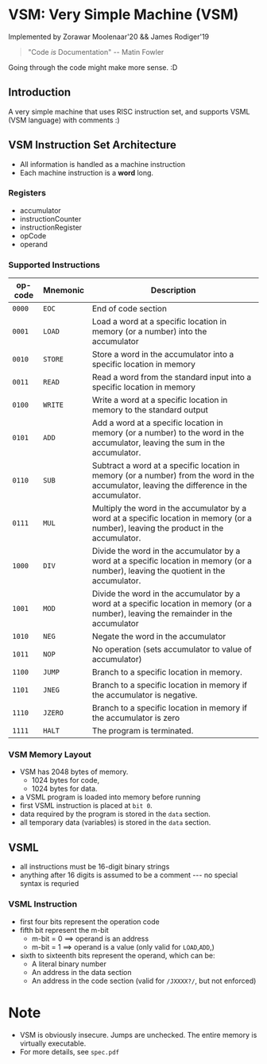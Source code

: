 # VSM: Very Simple Machine (VSM) #
Implemented by Zorawar Moolenaar'20 && James Rodiger'19

> "Code *is* Documentation" -- Matin Fowler

Going through the code might make more sense. :D

## Introduction ##
A very simple machine that uses RISC instruction set, and supports VSML (VSM language) with comments :)

## VSM Instruction Set Architecture ##
* All information is handled as a machine instruction
* Each machine instruction is a **word** long.

### Registers
  * accumulator
  * instructionCounter
  * instructionRegister
  * opCode
  * operand

### Supported Instructions ###
op-code | Mnemonic  | Description
------- | --------- | -----------
`0000`  | `EOC`     | End of code section
`0001`  | `LOAD`    | Load a word at a specific location in memory (or a number) into the accumulator
`0010`  | `STORE`   | Store a word in the accumulator into a specific location in memory
`0011`  | `READ`    | Read a word from the standard input into a specific location in memory
`0100`  | `WRITE`   | Write a word at a specific location in memory to the standard output
`0101`  | `ADD`     | Add a word at a specific location in memory (or a number) to the word in the accumulator, leaving the sum in the accumulator.
`0110`  | `SUB`     | Subtract a word at a specific location in memory (or a number) from the word in the accumulator, leaving the difference in the accumulator.
`0111`  | `MUL`     | Multiply the word in the accumulator by a word at a specific location in memory (or a number), leaving the product in the accumulator.
`1000`  | `DIV`     | Divide the word in the accumulator by a word at a specific location in memory (or a number), leaving the quotient in the accumulator.
`1001`  | `MOD`     | Divide the word in the accumulator by a word at a specific location in memory (or a number), leaving the remainder in the accumulator
`1010`  | `NEG`     | Negate the word in the accumulator
`1011`  | `NOP`     | No operation (sets accumulator to value of accumulator)
`1100`  | `JUMP`    | Branch to a specific location in memory.
`1101`  | `JNEG`    | Branch to a specific location in memory if the accumulator is negative.
`1110`  | `JZERO`   | Branch to a specific location in memory if the accumulator is zero
`1111`  | `HALT`    | The program is terminated.

### VSM Memory Layout ###
  * VSM has 2048 bytes of memory.
    * 1024 bytes for code,
    * 1024 bytes for data.
  * a VSML program is loaded into memory before running
  * first VSML instruction is placed at `bit 0`.
  * data required by the program is stored in the `data` section.
  * all temporary data (variables) is stored in the `data` section.

## VSML ##
  * all instructions must be 16-digit binary strings
  * anything after 16 digits is assumed to be a comment --- no special syntax is requried
 
### VSML Instruction ###
  * first four bits represent the operation code
  * fifth bit represent the m-bit
    * m-bit = 0 ==> operand is an address
    * m-bit = 1 ==> operand is a value (only valid for `LOAD`,`ADD`,)
  * sixth to sixteenth bits represent the operand, which can be:
    * A literal binary number
    * An address in the data section
    * An address in the code section (valid for `/JXXXX?/`, but not enforced)

# Note #
* VSM is obviously insecure. Jumps are unchecked. The entire memory is virtually executable.
* For more details, see `spec.pdf`
